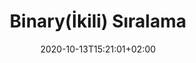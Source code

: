 ---
title: "Binary(İkili) Sıralama"
description: ""
lead: ""
date: 2020-10-13T15:21:01+02:00
lastmod: 2020-10-13T15:21:01+02:00
draft: false
images: []
menu:
  docs:
    parent: "sorting-search-algorithm"
weight: 19  
toc: true
---